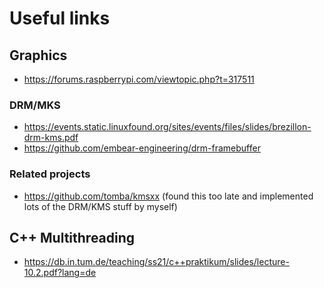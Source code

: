 # Useful links

## Graphics

- https://forums.raspberrypi.com/viewtopic.php?t=317511

### DRM/MKS

- https://events.static.linuxfound.org/sites/events/files/slides/brezillon-drm-kms.pdf
- https://github.com/embear-engineering/drm-framebuffer

### Related projects

- https://github.com/tomba/kmsxx (found this too late and implemented lots of the DRM/KMS stuff by myself)

## C++ Multithreading

-   https://db.in.tum.de/teaching/ss21/c++praktikum/slides/lecture-10.2.pdf?lang=de
